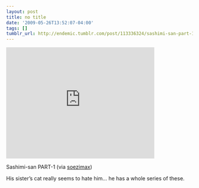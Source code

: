 ```yaml
---
layout: post
title: no title
date: '2009-05-26T13:52:07-04:00'
tags: []
tumblr_url: http://endemic.tumblr.com/post/113336324/sashimi-san-part-1-via-soezimax-his-sisters
---
```

<iframe width="400" height="300" id="youtube_iframe" src="https://www.youtube.com/embed/2F9UYsJYbFw?feature=oembed&amp;enablejsapi=1&amp;origin=http://safe.txmblr.com&amp;wmode=opaque" frameborder="0" allowfullscreen></iframe>  

Sashimi-san PART-1 (via [soezimax](http://youtube.com/user/soezimax))

His sister’s cat really seems to hate him… he has a whole series of these.

